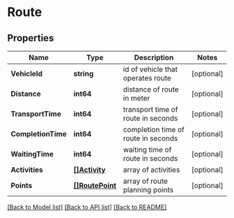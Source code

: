 # Route

## Properties
Name | Type | Description | Notes
------------ | ------------- | ------------- | -------------
**VehicleId** | **string** | id of vehicle that operates route | [optional] 
**Distance** | **int64** | distance of route in meter | [optional] 
**TransportTime** | **int64** | transport time of route in seconds | [optional] 
**CompletionTime** | **int64** | completion time of route in seconds | [optional] 
**WaitingTime** | **int64** | waiting time of route in seconds | [optional] 
**Activities** | [**[]Activity**](Activity.md) | array of activities | [optional] 
**Points** | [**[]RoutePoint**](RoutePoint.md) | array of route planning points | [optional] 

[[Back to Model list]](../README.md#documentation-for-models) [[Back to API list]](../README.md#documentation-for-api-endpoints) [[Back to README]](../README.md)


